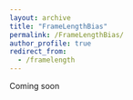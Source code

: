 ```yaml
---
layout: archive
title: "FrameLengthBias"
permalink: /FrameLengthBias/
author_profile: true
redirect_from:
  - /framelength
---
```


Coming soon
